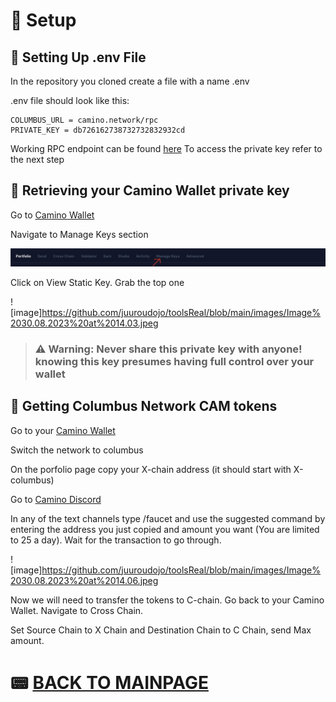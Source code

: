 # 🔬 Setup


## 🛅 Setting Up .env File

In the repository you cloned create a file with a name .env

.env file should look like this:

```
COLUMBUS_URL = camino.network/rpc
PRIVATE_KEY = db726162738732732832932cd
```
Working RPC endpoint can be found [here](https://docs.camino.network/guides/metamask-rpc-endpoints/index.html)
To access the private key refer to the next step

## 🛂 Retrieving your Camino Wallet private key

Go to [Camino Wallet](https://suite.camino.network)

Navigate to Manage Keys section

![image](https://github.com/juuroudojo/images/blob/main/Image%2016.08.2023%20at%2004.11.jpeg)

Click on View Static Key. Grab the top one

![image]https://github.com/juuroudojo/toolsReal/blob/main/images/Image%2030.08.2023%20at%2014.03.jpeg

> ### ⚠️ Warning: Never share this private key with anyone! knowing this key presumes having full control over your wallet


## 🚰 Getting Columbus Network CAM tokens

Go to your [Camino Wallet](https://suite.camino.network)

Switch the network to columbus

On the porfolio page copy your X-chain address (it should start with X-columbus)

Go to [Camino Discord](https://discord.gg/camino)

In any of the text channels type /faucet and use the suggested command by entering the address you just copied and amount you want (You are limited to 25 a day). Wait for the transaction to go through.

![image]https://github.com/juuroudojo/toolsReal/blob/main/images/Image%2030.08.2023%20at%2014.06.jpeg

Now we will need to transfer the tokens to C-chain. Go back to your Camino Wallet. Navigate to Cross Chain.

Set Source Chain to X Chain and Destination Chain to C Chain, send Max amount.


# 📟 [BACK TO MAINPAGE](https://github.com/chain4travel/camino-builder)